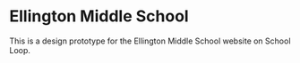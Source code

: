 # Ellington Middle School

This is a design prototype for the Ellington Middle School website on School Loop.
